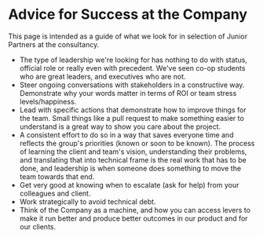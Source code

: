 
# Advice for Success at the Company

This page is intended as a guide of what we look for in selection of Junior Partners at the consultancy.

   * The type of leadership we're looking for has nothing to do with status, official role or really even with precedent. We've seen co-op students who are great leaders, and executives who are not.
   * Steer ongoing conversations with stakeholders in a constructive way. Demonstrate why your words matter in terms of ROI or team stress levels/happiness.
   * Lead with specific actions that demonstrate how to improve things for the team. Small things like a pull request to make something easier to understand is a great way to show you care about the project.
   * A consistent effort to do so in a way that saves everyone time and reflects the group's priorities (known or soon to be known). The process of learning the client and team's vision, understanding their problems, and translating that into technical frame is the real work that has to be done, and leadership is when someone does something to move the team towards that end.
   * Get very good at knowing when to escalate (ask for help) from your colleagues and client.
   * Work strategically to avoid technical debt.
   * Think of the Company as a machine, and how you can access levers to make it run better and produce better outcomes in our product and for our clients.
